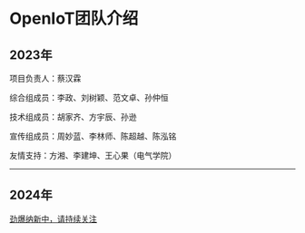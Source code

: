 # OpenIoT团队介绍

## 2023年

项目负责人：蔡汉霖

综合组成员：李政、刘树颖、范文卓、孙仲恒

技术组成员：胡家齐、方宇辰、孙逊

宣传组成员：周妙蓝、李林师、陈超越、陈泓铭

友情支持：方湘、李建坤、王心果（电气学院）

---

## 2024年

[劲爆纳新中，请持续关注](https://fzuiot.site/join/)